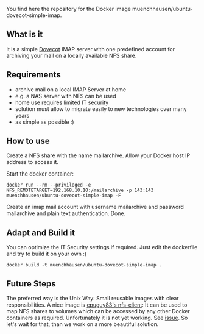 You find here the repository for the Docker image muenchhausen/ubuntu-dovecot-simple-imap.

## What is it
It is a simple [Dovecot](www.dovecot.org) IMAP server with one predefined account for archiving your mail on a locally available NFS share. 


## Requirements
* archive mail on a local IMAP Server at home
* e.g. a NAS server with NFS can be used
* home use requires limited IT security
* solution must allow to migrate easily to new technologies over many years
* as simple as possible :)

## How to use
Create a NFS share with the name mailarchive. Allow your Docker host IP address to access it. 

Start the docker container:  

    docker run --rm --privileged -e NFS_REMOTETARGET=192.168.10.10:/mailarchive -p 143:143 muenchhausen/ubuntu-dovecot-simple-imap -F

Create an imap mail account with username mailarchive and password mailarchive and plain text authentication. Done.

## Adapt and Build it
You can optimize the IT Security settings if required. Just edit the dockerfile and try to build it on your own :)

    docker build -t muenchhausen/ubuntu-dovecot-simple-imap .

## Future Steps
The preferred way is the Unix Way: Small reusable images with clear responsibilities. A nice image is [cpuguy83's nfs-client](https://registry.hub.docker.com/u/cpuguy83/nfs-client/): It can be used to map NFS shares to volumes which can be accessed by any other Docker containers as required. Unfortunately it is not yet working. See [issue](https://github.com/docker/docker/issues/4213). So let's wait for that, than we work on a more beautiful solution. 

